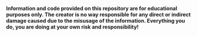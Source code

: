 **Information and code provided on this repository are for educational purposes only. The creator is no way responsible for any direct or indirect damage caused due to the misusage of the information. Everything you do, you are doing at your own risk and responsibility!**